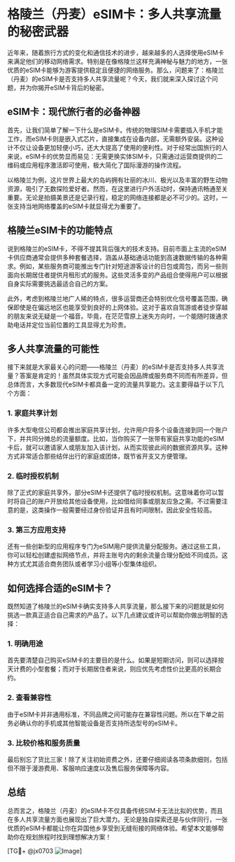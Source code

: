 # 格陵兰（丹麦）eSIM卡：多人共享流量的秘密武器

近年来，随着旅行方式的变化和通信技术的进步，越来越多的人选择使用eSIM卡来满足他们的移动网络需求。特别是在像格陵兰这样充满神秘与魅力的地方，一张优质的eSIM卡能够为游客提供稳定且便捷的网络服务。那么，问题来了：格陵兰（丹麦）的eSIM卡是否支持多人共享流量呢？今天，我们就来深入探讨这个问题，并为你揭开eSIM卡背后的秘密。

## eSIM卡：现代旅行者的必备神器

首先，让我们简单了解一下什么是eSIM卡。传统的物理SIM卡需要插入手机才能工作，而eSIM卡则是嵌入式芯片，直接集成在设备内部，无需额外安装。这种设计不仅让设备更加轻便小巧，还大大提高了使用的便利性。对于经常出国旅行的人来说，eSIM卡的优势显而易见：无需更换实体SIM卡，只需通过运营商提供的二维码或应用程序激活即可使用，极大简化了国际漫游的操作流程。

以格陵兰为例，这片世界上最大的岛屿拥有壮丽的冰川、极光以及丰富的野生动物资源，吸引了无数探险爱好者。然而，在这里进行户外活动时，保持通讯畅通至关重要。无论是拍摄美景还是记录行程，稳定的网络连接都是必不可少的。这时，一张支持当地网络覆盖的eSIM卡就显得尤为重要了。

## 格陵兰eSIM卡的功能特点

说到格陵兰的eSIM卡，不得不提其背后强大的技术支持。目前市面上主流的eSIM卡供应商通常会提供多种套餐选择，涵盖从基础通话功能到高速数据传输的各种需求。例如，某些服务商可能推出专门针对短途游客设计的日包或周包，而另一些则面向长期居住者提供月租形式的服务。这些灵活多变的产品组合使得用户可以根据自身实际需要挑选最适合自己的方案。

此外，考虑到格陵兰地广人稀的特点，很多运营商还会特别优化信号覆盖范围，确保即使是在偏远地区也能享受到良好的上网体验。这对于喜欢自驾游或者徒步穿越的朋友来说无疑是一个福音。毕竟，在茫茫雪原上迷失方向时，一个能随时拨通求助电话并定位当前位置的工具显得尤为珍贵。

## 多人共享流量的可能性

接下来就是大家最关心的问题——格陵兰（丹麦）的eSIM卡是否支持多人共享流量？答案是肯定的！虽然具体实现方式可能会因品牌或服务商不同而有所差异，但总体而言，大多数现代eSIM卡都具备一定的流量共享能力。这主要得益于以下几个方面：

### 1. **家庭共享计划**
许多大型电信公司都会推出家庭共享计划，允许用户将多个设备连接到同一个账户下，并共同分摊总的流量额度。比如，当你购买了一张带有家庭共享功能的eSIM卡后，就可以邀请家人或朋友加入该计划，从而实现彼此间的数据资源共享。这种方式非常适合那些结伴出行的家庭或团体，既节省开支又方便管理。

### 2. **临时授权机制**
除了正式的家庭共享外，部分eSIM卡还提供了临时授权机制。这意味着你可以暂时将自己的账户开放给其他设备使用，比如借给同事或朋友应急之需。不过需要注意的是，这类操作一般需要经过身份验证并且有时间限制，因此安全性较高。

### 3. **第三方应用支持**
还有一些创新型的应用程序专门为eSIM用户提供流量分配服务。通过这些工具，你可以轻松创建虚拟网络节点，并将主账号内的剩余流量合理分配给不同成员。这种方式尤其适合商务团队或者学习小组等小型集体组织。

## 如何选择合适的eSIM卡？

既然知道了格陵兰的eSIM卡确实支持多人共享流量，那么接下来的问题就是如何挑选一款真正适合自己需求的产品了。以下几点建议或许可以帮助你做出明智的选择：

### 1. **明确用途**
首先要清楚自己购买eSIM卡的主要目的是什么。如果是短期访问，则可以选择按天计费的小型套餐；而对于长期居住者来说，则应优先考虑性价比更高的长期合约。

### 2. **查看兼容性**
由于eSIM卡并非通用标准，不同品牌之间可能存在兼容性问题。所以在下单之前务必确认你的手机或其他智能设备是否支持所选型号的eSIM卡。

### 3. **比较价格和服务质量**
最后别忘了货比三家！除了关注初始资费之外，还要仔细阅读各项条款细则，包括但不限于漫游费用、客服响应速度以及售后服务保障等内容。

## 总结

总而言之，格陵兰（丹麦）的eSIM卡不仅具备传统SIM卡无法比拟的优势，而且在多人共享流量方面也展现出了巨大潜力。无论是独自探索还是与伙伴同行，一张优质的eSIM卡都能让你在异国他乡享受到无缝衔接的网络体验。希望本文能够帮助你在规划旅程时找到理想解决方案！

[TG💪+ @jx0703 ![Image](https://github.com/user-attachments/assets/dbca1d08-cadb-493c-b0ec-ad6f7a83f270)]